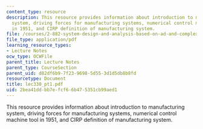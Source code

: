 ```yaml
---
content_type: resource
description: This resource provides information about introduction to manufacturing
  system, driving forces for manufacturing systems, numerical control machine tool
  in 1951, and CIRP definition of manufacturing system.
file: /courses/2-882-system-design-and-analysis-based-on-ad-and-complexity-theories-spring-2005/2bea41ddbb7efcf66b475351cb99aed1_lec330_pt1.pdf
file_type: application/pdf
learning_resource_types:
- Lecture Notes
ocw_type: OCWFile
parent_title: Lecture Notes
parent_type: CourseSection
parent_uid: d82df6b9-7f23-9698-5d55-3d1d5db8b8fd
resourcetype: Document
title: lec330_pt1.pdf
uid: 2bea41dd-bb7e-fcf6-6b47-5351cb99aed1
---
```

This resource provides information about introduction to manufacturing system, driving forces for manufacturing systems, numerical control machine tool in 1951, and CIRP definition of manufacturing system.

